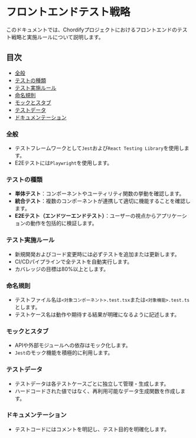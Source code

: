 # フロントエンドテスト戦略

このドキュメントでは、Chordifyプロジェクトにおけるフロントエンドのテスト戦略と実施ルールについて説明します。

## 目次

- [全般](#全般)
- [テストの種類](#テストの種類)
- [テスト実施ルール](#テスト実施ルール)
- [命名規則](#命名規則)
- [モックとスタブ](#モックとスタブ)
- [テストデータ](#テストデータ)
- [ドキュメンテーション](#ドキュメンテーション)

### 全般
- テストフレームワークとして`Jest`および`React Testing Library`を使用します。
- E2Eテストには`Playwright`を使用します。

### テストの種類
- **単体テスト**：コンポーネントやユーティリティ関数の挙動を確認します。
- **統合テスト**：複数のコンポーネントが連携して適切に機能することを確認します。
- **E2Eテスト（エンドツーエンドテスト）**：ユーザーの視点からアプリケーションの動作を包括的に検証します。

### テスト実施ルール
- 新規開発およびコード変更時には必ずテストを追加または更新します。
- CI/CDパイプラインで全テストを自動実行します。
- カバレッジの目標は80%以上とします。

### 命名規則
- テストファイル名は`<対象コンポーネント>.test.tsx`または`<対象機能>.test.ts`とします。
- テストケース名は動作や期待する結果が明確になるように記述します。

### モックとスタブ
- APIや外部モジュールへの依存はモック化します。
- `Jest`のモック機能を積極的に利用します。

### テストデータ
- テストデータは各テストケースごとに独立して管理・生成します。
- ハードコードされた値ではなく、再利用可能なデータ生成関数を作成します。

### ドキュメンテーション
- テストコードにはコメントを明記し、テスト目的を明確化します。
